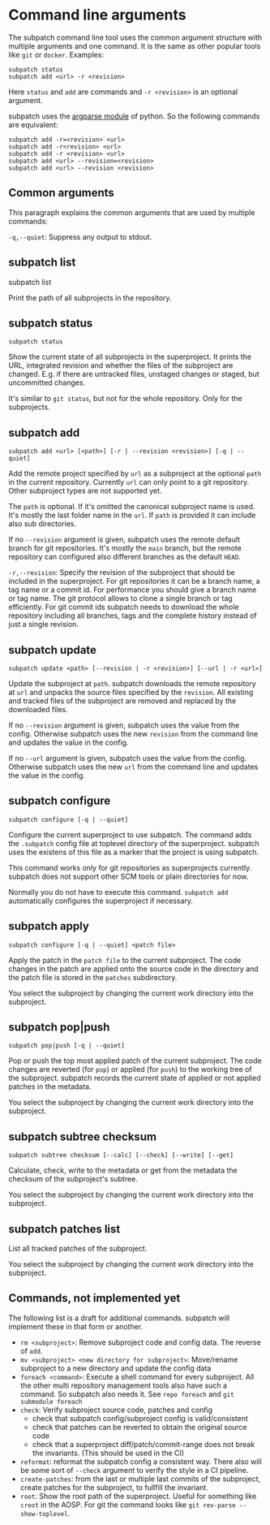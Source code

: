 # Command line arguments

The subpatch command line tool uses the common argument structure with multiple
arguments and one command. It is the same as other popular tools like `git` or
`docker`. Examples:

    subpatch status
    subpatch add <url> -r <revision>

Here `status` and `add` are commands and `-r <revision>` is an optional
argument.

subpatch uses the [argparse module](https://docs.python.org/3/library/argparse.html) of python.
So the following commands are equivalent:

    subpatch add -r=<revision> <url>
    subpatch add -r<revision> <url>
    subpatch add -r <revision> <url>
    subpatch add <url> --revision=<revision>
    subpatch add <url> --revision <revision>

## Common arguments

This paragraph explains the common arguments that are used by multiple commands:

`-q,--quiet`: Suppress any output to stdout.


## subpatch list

   subpatch list

Print the path of all subprojects in the repository.


## subpatch status

    subpatch status

Show the current state of all subprojects in the superproject. It prints the
URL, integrated revision and whether the files of the subproject are changed.
E.g. if there are untracked files, unstaged changes or staged, but uncommitted
changes.

It's similar to `git status`, but not for the whole repository. Only for the
subprojects.


## subpatch add

    subpatch add <url> [<path>] [-r | --revision <revision>] [-q | --quiet]

Add the remote project specified by `url` as a subproject at the optional
`path` in the current repository.  Currently `url` can only point to a git
repository. Other subproject types are not supported yet.

The `path` is optional. If it's omitted the canonical subproject name is used.
It's mostly the last folder name in the `url`. If `path` is provided it can
include also sub directories.

If no `--revision` argument is given, subpatch uses the remote default branch
for git repositories. It's mostly the `main` branch, but the remote repository
can configured also different branches as the default `HEAD`.

`-r,--revision`: Specify the revision of the subproject that should be included
in the superproject. For git repositories it can be a branch name, a tag name
or a commit id. For performance you should give a branch name or tag name. The
git protocol allows to clone a single branch or tag efficiently. For git commit
ids subpatch needs to download the whole repository including all branches,
tags and the complete history instead of just a single revision.


## subpatch update

    subpatch update <path> [--revision | -r <revision>] [--url | -r <url>]

Update the subproject at `path`. subpatch downloads the remote repository at
`url` and unpacks the source files specified by the `revision`. All existing
and tracked files of the subproject are removed and replaced by the downloaded
files.

If no `--revision` argument is given, subpatch uses the value from the config.
Otherwise subpatch uses the new `revision` from the command line and updates
the value in the config.

If no `--url` argument is given, subpatch uses the value from the config.
Otherwise subpatch uses the new `url` from the command line and updates the
value in the config.


## subpatch configure

    subpatch configure [-q | --quiet]

Configure the current superproject to use subpatch. The command adds the
`.subpatch` config file at toplevel directory of the superproject. subpatch
uses the existens of this file as a marker that the project is using subpatch.

This command works only for git repositories as superprojects currently.
subpatch does not support other SCM tools or plain directories for now.

Normally you do not have to execute this command. `subpatch add` automatically
configures the superproject if necessary.


## subpatch apply

    subpatch configure [-q | --quiet] <patch file>

Apply the patch in the `patch file` to the current subproject. The code changes
in the patch are applied onto the source code in the directory
and the patch file is stored in the `patches` subdirectory.

You select the subproject by changing the current work directory into the
subproject.


## subpatch pop|push

    subpatch pop|push [-q | --quiet]

Pop or push the top most applied patch of the current subproject. The code
changes are reverted (for `pop`) or applied (for `push`) to the working tree of
the subproject. subpatch records the current state of applied or not applied
patches in the metadata.

You select the subproject by changing the current work directory into the
subproject.


## subpatch subtree checksum

    subpatch subtree checksum [--calc] [--check] [--write] [--get]

Calculate, check, write to the metadata or get from the metadata the checksum
of the subproject's subtree.

You select the subproject by changing the current work directory into the
subproject.


## subpatch patches list

List all tracked patches of the subproject.

You select the subproject by changing the current work directory into the
subproject.


## Commands, not implemented yet

The following list is a draft for additional commands. subpatch will implement
these in that form or another.

* `rm <subproject>`: Remove subproject code and config data. The reverse of `add`.
* `mv <subproject> <new directory for subproject>`:
  Move/rename subproject to a new directory and update the config data
* `foreach <command>`: Execute a shell command for every subproject.
  All the other multi repository management tools also have such a command.
  So subpatch also needs it. See `repo foreach` and `git submodule foreach`
* `check`: Verify subproject source code, patches and config
    - check that subpatch config/subproject config is valid/consistent
    - check that patches can be reverted to obtain the original source code
    - check that a superproject diff/patch/commit-range does not break the
      invariants. (This should be used in the CI)
* `reformat`: reformat the subpatch config a consistent way. There also will be
   some sort of `--check` argument to verify the style in a CI pipeline.
* `create-patches`: from the last or multiple last commits of the subproject,
  create patches for the subproject, to fullfill the invariant.
* `root`: Show the root path of the superproject. Useful
  for something like `croot` in the AOSP. For git the command looks like
  `git rev-parse --show-toplevel`.
